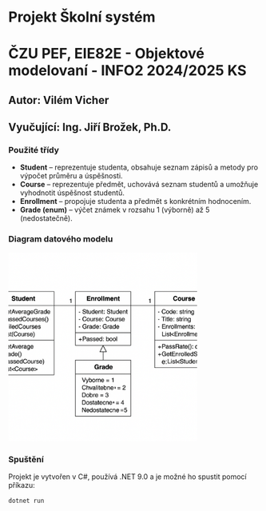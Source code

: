 ﻿# Projekt Školní systém
# ČZU PEF, EIE82E - Objektové modelovaní - INFO2 2024/2025 KS
## Autor: Vilém Vicher
## Vyučující: Ing. Jiří Brožek, Ph.D.

### Použité třídy
- **Student** – reprezentuje studenta, obsahuje seznam zápisů a metody pro výpočet průměru a úspěšnosti.
- **Course** – reprezentuje předmět, uchovává seznam studentů a umožňuje vyhodnotit úspěšnost studentů.
- **Enrollment** – propojuje studenta a předmět s konkrétním hodnocením.
- **Grade (enum)** – výčet známek v rozsahu 1 (výborně) až 5 (nedostatečně).

### Diagram datového modelu
<img src="diagram.png" alt="Alt text" width="75%" height="auto">

### Spuštění
Projekt je vytvořen v C#, používá .NET 9.0 a je možné ho spustit pomocí příkazu:

```bash
dotnet run
```